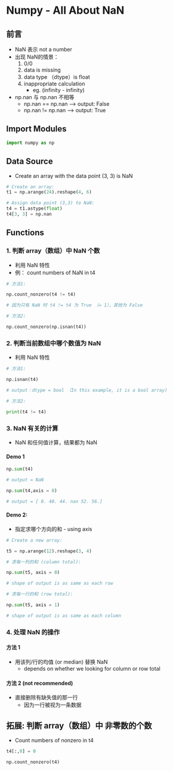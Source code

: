 # Numpy - All About NaN

## 前言
- NaN 表示 not a number 
- 出现 NaN的情景：
    1. 0/0
    2. data is missing
    3. data type （dtype）is float
    4. inappropriate calculation
        - eg. (infinity - infinity)
- np.nan 与 np.nan 不相等
    - np.nan == np.nan --> output: False
    - np.nan != np.nan --> output: True

## Import Modules
```python
import numpy as np
```

## Data Source
- Create an array with the data point (3, 3) is NaN

```python
# Create an array: 
t1 = np.arange(24).reshape(4, 6)

# Assign data point (3,3) to NaN:
t4 = t1.astype(float)
t4[3, 3] = np.nan 
```

## Functions
### 1. 判断 array（数组）中 NaN 个数 
- 利用 NaN 特性
- 例： count numbers of NaN in t4

```python
# 方法1:

np.count_nonzero(t4 != t4)

# 因为只有 NaN 时 t4 != t4 为 True （= 1），其他为 False
```
```python
# 方法2: 

np.count_nonzero(np.isnan(t4))
```

### 2. 判断当前数组中哪个数值为 NaN
- 利用 NaN 特性

```python
# 方法1:

np.isnan(t4)

# output：dtype = bool （In this example, it is a bool array)
```
```python
# 方法2: 

print(t4 != t4)
```

### 3. NaN 有关的计算 
- NaN 和任何值计算，结果都为 NaN

#### Demo 1 
```python
np.sum(t4)

# output = NaN
```
```python
np.sum(t4,axis = 0)

# output = [ 0. 40. 44. nan 52. 56.]
```

#### Demo 2:
- 指定求哪个方向的和 - using axis

```python
# Create a new array:

t5 = np.arange(12).reshape(3, 4)
```
```python
# 求每一列的和 (column total):

np.sum(t5, axis = 0)

# shape of output is as same as each row 
```
```python
# 求每一行的和 (row total):

np.sum(t5, axis = 1)

# shape of output is as same as each column
```

### 4. 处理 NaN 的操作
#### 方法 1
- 用该列/行的均值 (or median) 替换 NaN 
    - depends on whether we looking for column or row total

#### 方法 2 (not recommended)
- 直接删除有缺失值的那一行 
    - 因为一行被视为一条数据




## 拓展: 判断 array（数组）中 非零数的个数 
- Count numbers of nonzero in t4

```python
t4[:,0] = 0

np.count_nonzero(t4)
```
